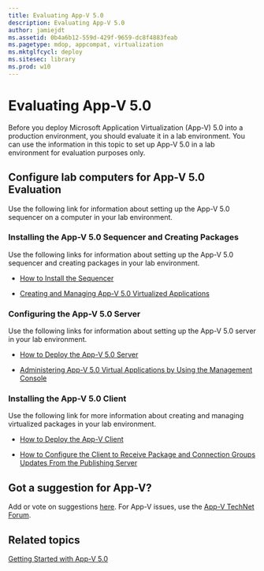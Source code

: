 ```yaml
---
title: Evaluating App-V 5.0
description: Evaluating App-V 5.0
author: jamiejdt
ms.assetid: 0b4a6b12-559d-429f-9659-dc8f4883feab
ms.pagetype: mdop, appcompat, virtualization
ms.mktglfcycl: deploy
ms.sitesec: library
ms.prod: w10
---
```



# Evaluating App-V 5.0


Before you deploy Microsoft Application Virtualization (App-V) 5.0 into a production environment, you should evaluate it in a lab environment. You can use the information in this topic to set up App-V 5.0 in a lab environment for evaluation purposes only.

## Configure lab computers for App-V 5.0 Evaluation


Use the following link for information about setting up the App-V 5.0 sequencer on a computer in your lab environment.

### Installing the App-V 5.0 Sequencer and Creating Packages

Use the following links for information about setting up the App-V 5.0 sequencer and creating packages in your lab environment.

-   [How to Install the Sequencer](how-to-install-the-sequencer-beta-gb18030.md)

-   [Creating and Managing App-V 5.0 Virtualized Applications](creating-and-managing-app-v-50-virtualized-applications.md)

### <a href="" id="configuring-the-app-v-5-0-server-"></a>Configuring the App-V 5.0 Server

Use the following links for information about setting up the App-V 5.0 server in your lab environment.

-   [How to Deploy the App-V 5.0 Server](how-to-deploy-the-app-v-50-server-50sp3.md)

-   [Administering App-V 5.0 Virtual Applications by Using the Management Console](administering-app-v-50-virtual-applications-by-using-the-management-console.md)

### Installing the App-V 5.0 Client

Use the following link for more information about creating and managing virtualized packages in your lab environment.

-   [How to Deploy the App-V Client](how-to-deploy-the-app-v-client-gb18030.md)

-   [How to Configure the Client to Receive Package and Connection Groups Updates From the Publishing Server](how-to-configure-the-client-to-receive-package-and-connection-groups-updates-from-the-publishing-server-beta.md)

## Got a suggestion for App-V?


Add or vote on suggestions [here](http://appv.uservoice.com/forums/280448-microsoft-application-virtualization). For App-V issues, use the [App-V TechNet Forum](https://social.technet.microsoft.com/Forums/home?forum=mdopappv).

## Related topics


[Getting Started with App-V 5.0](getting-started-with-app-v-50--rtm.md)

 

 





